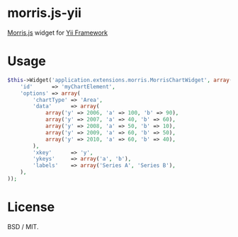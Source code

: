 morris.js-yii
=============

[Morris.js](http://www.oesmith.co.uk/morris.js/) widget for [Yii Framework](http://www.yiiframework.com/)

Usage
=====

```php
$this->Widget('application.extensions.morris.MorrisChartWidget', array(
    'id'      => 'myChartElement',
    'options' => array(
        'chartType' => 'Area',
        'data'      => array(
            array('y' => 2006, 'a' => 100, 'b' => 90),
            array('y' => 2007, 'a' => 40, 'b' => 60),
            array('y' => 2008, 'a' => 50, 'b' => 10),
            array('y' => 2009, 'a' => 60, 'b' => 50),
            array('y' => 2010, 'a' => 60, 'b' => 40),
        ),
        'xkey'      => 'y',
        'ykeys'     => array('a', 'b'),
        'labels'    => array('Series A', 'Series B'),
    ),
));
```

License
=======
BSD / MIT.